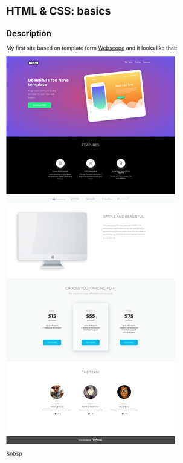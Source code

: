 # HTML & CSS: basics

## Description

My first site based on template form [Webscope](https://webscopeapp.com/) and it looks like that:

![](./assets/demo.png)

&nbsp